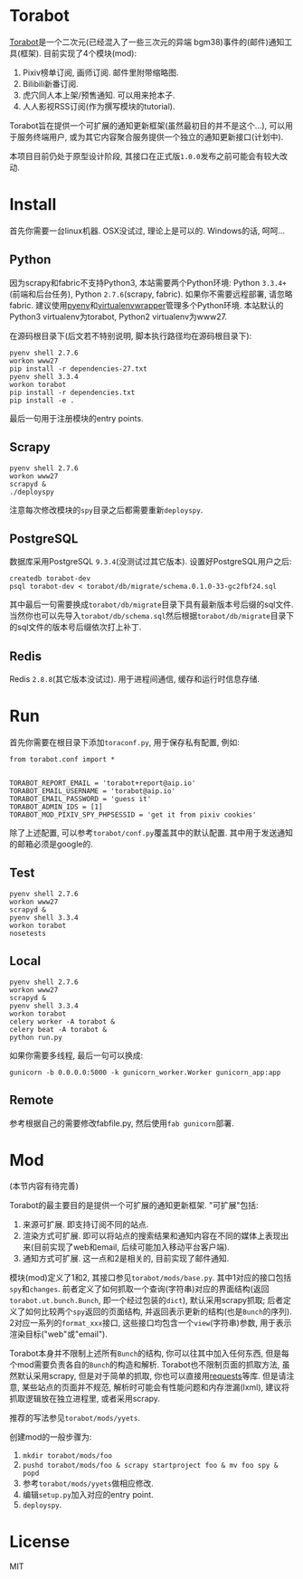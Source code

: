# Torabot

[Torabot](http://torabot.aip.io)是一个二次元(已经混入了一些三次元的异端 bgm38)事件的(邮件)通知工具(框架). 目前实现了4个模块(mod):

1. Pixiv榜单订阅, 画师订阅. 邮件里附带缩略图.
2. Bilibili新番订阅.
3. 虎穴同人本上架/预售通知. 可以用来抢本子.
4. 人人影视RSS订阅(作为撰写模块的tutorial).

Torabot旨在提供一个可扩展的通知更新框架(虽然最初目的并不是这个...), 可以用于服务终端用户, 或为其它内容聚合服务提供一个独立的通知更新接口(计划中).

本项目目前仍处于原型设计阶段, 其接口在正式版`1.0.0`发布之前可能会有较大改动.

# Install

首先你需要一台linux机器. OSX没试过, 理论上是可以的. Windows的话, 呵呵...

## Python

因为scrapy和fabric不支持Python3, 本站需要两个Python环境: Python `3.3.4+`(前端和后台任务), Python `2.7.6`(scrapy, fabric). 如果你不需要远程部署, 请忽略fabric. 建议使用[pyenv](https://github.com/yyuu/pyenv)和[virtualenvwrapper](https://github.com/yyuu/pyenv-virtualenvwrapper)管理多个Python环境. 本站默认的Python3 virtualenv为torabot, Python2 virtualenv为www27.

在源码根目录下(后文若不特别说明, 脚本执行路径均在源码根目录下):

```
pyenv shell 2.7.6
workon www27
pip install -r dependencies-27.txt
pyenv shell 3.3.4
workon torabot
pip install -r dependencies.txt
pip install -e .
```

最后一句用于注册模块的entry points.

## Scrapy

```
pyenv shell 2.7.6
workon www27
scrapyd &
./deployspy
```

注意每次修改模块的`spy`目录之后都需要重新`deployspy`.

## PostgreSQL

数据库采用PostgreSQL `9.3.4`(没测试过其它版本). 设置好PostgreSQL用户之后:

```
createdb torabot-dev
psql torabot-dev < torabot/db/migrate/schema.0.1.0-33-gc2fbf24.sql
```

其中最后一句需要换成`torabot/db/migrate`目录下具有最新版本号后缀的sql文件. 当然你也可以先导入`torabot/db/schema.sql`然后根据`torabot/db/migrate`目录下的sql文件的版本号后缀依次打上补丁.

## Redis

Redis `2.8.8`(其它版本没试过). 用于进程间通信, 缓存和运行时信息存储.

# Run

首先你需要在根目录下添加`toraconf.py`, 用于保存私有配置, 例如:

```
from torabot.conf import *


TORABOT_REPORT_EMAIL = 'torabot+report@aip.io'
TORABOT_EMAIL_USERNAME = 'torabot@aip.io'
TORABOT_EMAIL_PASSWORD = 'guess it'
TORABOT_ADMIN_IDS = [1]
TORABOT_MOD_PIXIV_SPY_PHPSESSID = 'get it from pixiv cookies'
```

除了上述配置, 可以参考`torabot/conf.py`覆盖其中的默认配置. 其中用于发送通知的邮箱必须是google的.

## Test

```
pyenv shell 2.7.6
workon www27
scrapyd &
pyenv shell 3.3.4
workon torabot
nosetests
```

## Local

```
pyenv shell 2.7.6
workon www27
scrapyd &
pyenv shell 3.3.4
workon torabot
celery worker -A torabot &
celery beat -A torabot &
python run.py
```

如果你需要多线程, 最后一句可以换成:

```
gunicorn -b 0.0.0.0:5000 -k gunicorn_worker.Worker gunicorn_app:app
```

## Remote

参考根据自己的需要修改fabfile.py, 然后使用`fab gunicorn`部署.

# Mod

(本节内容有待完善)

Torabot的最主要目的是提供一个可扩展的通知更新框架. "可扩展"包括:

1. 来源可扩展. 即支持订阅不同的站点.
2. 渲染方式可扩展. 即可以将站点的搜索结果和通知内容在不同的媒体上表现出来(目前实现了web和email, 后续可能加入移动平台客户端).
3. 通知方式可扩展. 这一点和2是相关的, 目前实现了邮件通知.

模块(mod)定义了1和2, 其接口参见`torabot/mods/base.py`. 其中1对应的接口包括`spy`和`changes`. 前者定义了如何抓取一个查询(字符串)对应的界面结构(返回`torabot.ut.bunch.Bunch`, 即一个经过包装的`dict`), 默认采用scrapy抓取; 后者定义了如何比较两个`spy`返回的页面结构, 并返回表示更新的结构(也是`Bunch`的序列). 2对应一系列的`format_xxx`接口, 这些接口均包含一个`view`(字符串)参数, 用于表示渲染目标("web"或"email").

Torabot本身并不限制上述所有`Bunch`的结构, 你可以往其中加入任何东西, 但是每个mod需要负责各自的`Bunch`的构造和解析. Torabot也不限制页面的抓取方法, 虽然默认采用scrapy, 但是对于简单的抓取, 你也可以直接用[requests](http://docs.python-requests.org/en/latest/)等库. 但是请注意, 某些站点的页面并不规范, 解析时可能会有性能问题和内存泄漏(lxml), 建议将抓取逻辑放在独立进程里, 或者采用scrapy.

推荐的写法参见`torabot/mods/yyets`.

创建mod的一般步骤为:

1. `mkdir torabot/mods/foo`
2. `pushd torabot/mods/foo & scrapy startproject foo & mv foo spy & popd`
3. 参考`torabot/mods/yyets`做相应修改.
4. 编辑`setup.py`加入对应的entry point.
5. `deployspy`.

# License

MIT
